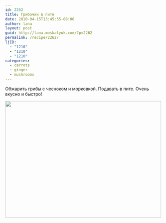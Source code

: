 ```yaml
---
id: 2262
title: Грибочки в пите
date: 2010-04-15T13:45:55-08:00
author: lana
layout: post
guid: http://lana.moskalyuk.com/?p=2262
permalink: /recipe/2262/
ljID:
  - "1210"
  - "1210"
  - "1210"
categories:
  - carrots
  - ginger
  - mushrooms
---
```

Обжарить грибы с чесноком и морковкой. Подавать в пите. Очень вкусно и быстро!

<img loading="lazy" class="alignnone" title="mushrooms in pita" src="http://farm5.static.flickr.com/4064/4523672517_8b1fe846b1.jpg" alt="" width="500" height="375" />